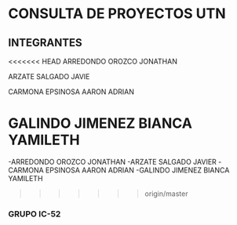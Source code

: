 # CONSULTA DE PROYECTOS UTN

## INTEGRANTES

<<<<<<< HEAD
ARREDONDO OROZCO JONATHAN

ARZATE SALGADO JAVIE

CARMONA EPSINOSA AARON ADRIAN

GALINDO JIMENEZ BIANCA YAMILETH
=======
-ARREDONDO OROZCO JONATHAN
-ARZATE SALGADO JAVIER
-CARMONA EPSINOSA AARON ADRIAN
-GALINDO JIMENEZ BIANCA YAMILETH
>>>>>>> origin/master

### GRUPO IC-52
